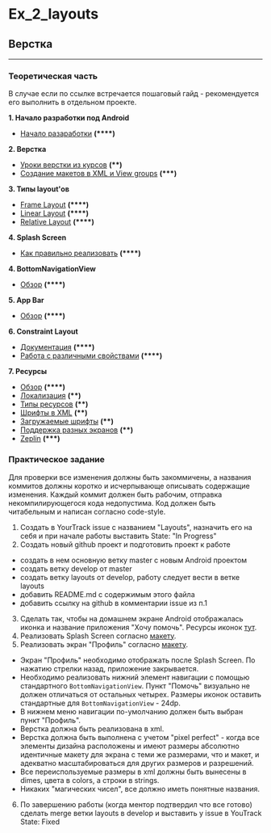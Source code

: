 # Ex_2_layouts
## Верстка
---
### Теоретическая часть

В случае если по ссылке встречается пошаговый гайд - рекомендуется его выполнить в отдельном проекте.

**1. Начало разработки под Android**
+ [Начало разаработки](https://developer.android.com/training/index.html) **(\*\*\*\*)**

**2. Верстка**
+ [Уроки верстки из курсов](http://startandroid.ru/ru/uroki/vse-uroki-spiskom.html) **(\*\*)**
+ [Создание макетов в XML и View groups](https://developer.android.com/guide/topics/ui/declaring-layout.html) **(\*\*\*)**

**3. Типы layout'ов**
+ [Frame Layout](http://developer.alexanderklimov.ru/android/layout/framelayout.php) **(\*\*\*\*)**
+ [Linear Layout](https://developer.android.com/guide/topics/ui/layout/linear.html) **(\*\*\*\*)**
+ [Relative Layout](https://developer.android.com/guide/topics/ui/layout/relative.html) **(\*\*\*\*)**

**4. Splash Screen**
+ [Как правильно реализовать](https://habr.com/ru/post/345380/) **(\*\*\*\*)**

**4. BottomNavigationView**
+ [Обзор](https://developer.android.com/reference/android/support/design/widget/BottomNavigationView.html) **(\*\*\*\*)**

**5. App Bar**
+ [Обзор](https://developer.android.com/training/appbar) **(\*\*\*\*)**

**6. Constraint Layout**
+ [Документация](https://developer.android.com/reference/android/support/constraint/ConstraintLayout.html) **(\*\*\*\*)**
+ [Работа с различными свойствами](https://habrahabr.ru/company/touchinstinct/blog/326814/) **(\*\*\*\*)**

**7. Ресурсы**
+ [Обзор](https://developer.android.com/guide/topics/resources/providing-resources) **(\*\*\*\*)**
+ [Локализация](https://developer.android.com/guide/topics/resources/localization) **(\*\*)**
+ [Типы ресурсов](https://developer.android.com/guide/topics/resources/available-resources) **(\*\*)**
+ [Шрифты в XML](https://developer.android.com/guide/topics/ui/look-and-feel/fonts-in-xml.html) **(\*\*)**
+ [Загружаемые шрифты](https://developer.android.com/guide/topics/ui/look-and-feel/downloadable-fonts.html) **(\*\*)**
+ [Поддержка разных экранов](https://developer.android.com/guide/practices/screens_support.html) **(\*\*)**
+ [Zeplin](https://habrahabr.ru/company/uteam/blog/315542/) **(\*\*\*)**

### Практическое задание
Для проверки все изменения должны быть закоммичены, а названия коммитов должны коротко и
 исчерпывающе описывать содержащие изменения. Каждый коммит должен быть рабочим, 
	отправка некомпилирующегося кода недопустима. Код должен быть читабельным и 
	написан согласно code-style. 

1. Создать в YourTrack issue с названием "Layouts", назначить его на себя
 и при начале работы выставить State: "In Progress"
2. Создать новый github проект и подготовить проект к работе
- создать в нем основную ветку master с новым Android проектом
- создать ветку develop от master 
- создать ветку layouts от develop, работу следует вести в ветке layouts
- добавить README.md с содержимым этого файла
- добавить ссылку на github в комментарии issue из п.1
3. Сделать так, чтобы на домашнем экране Android отображалась иконка и название приложения "Хочу помочь".
 Ресурсы иконок [тут](https://zpl.io/2jkoMOp).
4. Реализовать Splash Screen согласно [макету](https://zpl.io/2jlk3Mm).
5. Реализовать экран "Профиль" согласно [макету](https://zpl.io/b6lQpZq).
 - Экран "Профиль" необходимо отображать после Splash Screen. По нажатию стрелки назад, приложение закрывается.
 - Необходимо реализовать нижний элемент навигации с помощью стандартного `BottomNavigationView`.
 Пункт "Помочь" визуально не должен отличаться от остальных четырех. 
Размеры иконок оставить стандартные для `BottomNavigationView` - 24dp.
 - В нижнем меню навигации по-умолчанию должен быть выбран пункт "Профиль".
 - Верстка должна быть реализована в xml.
 - Верстка должна быть выполнена с учетом "pixel perfect" - когда все элементы дизайна расположены и имеют размеры абсолютно идентичные макету для экрана с теми же размерами, что и макет, и адекватно масштабироваться для других размеров и разрешений.
 - Все переиспользуемые размеры в xml должны быть вынесены в dimes, цвета в colors, а строки в strings.
 - Никаких "магических чисел", все должно иметь понятные названия.
6. По завершению работы (когда ментор подтвердил что все готово) сделать merge ветки layouts в develop и выставить у issue в YouTrack State: Fixed
